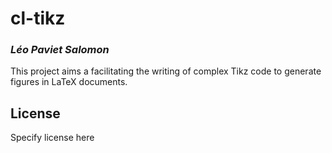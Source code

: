 # cl-tikz
### _Léo Paviet Salomon_

This project aims a facilitating the writing of complex Tikz code to generate figures in LaTeX documents.

## License

Specify license here

